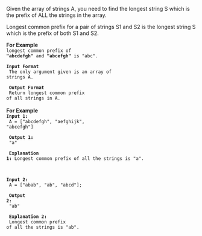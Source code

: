 Given the array of strings A,
you need to find the longest string S which is the prefix of ALL the strings in the array.

Longest common prefix for a pair of strings S1 and S2 is the longest string S which is the prefix of both S1
and S2.

<b>For Example</b><br> <code>longest common prefix of <b>"abcdefgh"</b> and <b>"abcefgh"</b> is "abc".</code>

<code><b>Input Format</b><br>
The only argument given is an array of strings A.<br><br>
<b>Output Format</b><br>
Return longest common prefix of all strings in A.</code><br><br>
<b>For Example</b><br>
<code><b>Input 1:</b><br>
    A = ["abcdefgh", "aefghijk", "abcefgh"]<br><br>
<b>Output 1:</b><br>
    "a"<br><br>
    <b>Explanation 1:</b>
        Longest common prefix of all the strings is "a".<br>

<b>Input 2:</b><br>
    A = ["abab", "ab", "abcd"];<br><br>
<b>Output 2:</b><br>
    "ab"<br><br>
    <b>Explanation 2:</b><br>
        Longest common prefix of all the strings is "ab".</code>